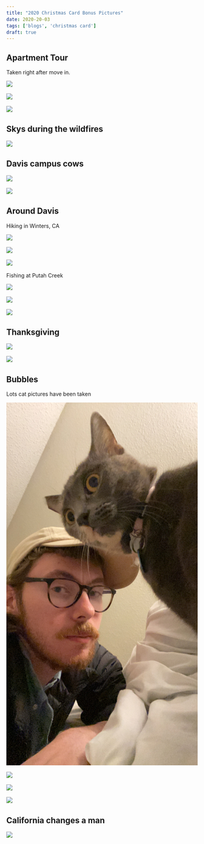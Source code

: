 ```yaml
---
title: "2020 Christmas Card Bonus Pictures"
date: 2020-20-03
tags: ['blogs', 'christmas card']
draft: true
---
```


## Apartment Tour

Taken right after move in.

![](/posts/images/IMG_3731.HEIC.png)

![](/posts/images/IMG_3733.HEIC.png)

![](/posts/images/IMG_6855.HEIC.png)

## Skys during the wildfires

![](/posts/images/IMG_6885.HEIC.png)

## Davis campus cows

![](/posts/images/IMG_6875.HEIC.png)

![](/posts/images/IMG_6877.HEIC.png)

## Around Davis

Hiking in Winters, CA

![](/posts/images/IMG_3829.HEIC.png)

![](/posts/images/IMG_7303.HEIC.png)

![](/posts/images/IMG_7307.HEIC.png)


Fishing at Putah Creek

![](/posts/images/IMG_3883.HEIC.png)

![](/posts/images/IMG_3932.HEIC.png)

![](/posts/images/3891.png)

## Thanksgiving

![](/posts/images/IMG_7384.HEIC.png)

![](/posts/images/62802891679__4F8CFBCC-A8AA-46B3-9370-95359FD4B152.JPG)

## Bubbles

Lots cat pictures have been taken

![](/posts/images/IMG_3851.JPG)

![](/posts/images/IMG_7051.HEIC.png)

![](/posts/images/IMG_6947.HEIC.png)

![](/posts/images/IMG_7537.HEIC.png)

## California changes a man

![](/posts/images/62968205113__E274D9CD-3B76-43E3-A646-2B31A54D07F6.HEIC.png)







